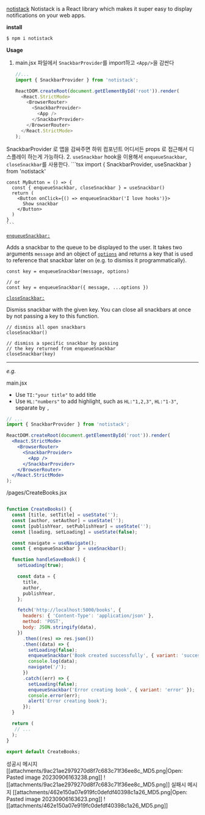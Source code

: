 [notistack](https://notistack.com/getting-started)
Notistack is a React library which makes it super easy to display notifications on your web apps.

**install**
```bash
$ npm i notistack
```

**Usage**
1.  main.jsx 파일에서 `SnackbarProvider`를 import하고 `<App/>`을 감싼다
	```js
	//...
	import { SnackbarProvider } from 'notistack';
	
	ReactDOM.createRoot(document.getElementById('root')).render(
	  <React.StrictMode>
	    <BrowserRouter>
	      <SnackbarProvider>
	        <App />
	      </SnackbarProvider>
	    </BrowserRouter>
	  </React.StrictMode>
	);

	```
 SnackbarProvider 로 앱을 감싸주면 하위 컴포넌트 어디서든 props 로 접근해서 디스플레이 하는게 가능하다.
 2. `useSnackbar` hook을 이용해서 `enqueueSnackbar`, `closeSnackbar`를 사용한다.
	```tsx
	import { SnackbarProvider, useSnackbar } from 'notistack'
	
	const MyButton = () => {
	  const { enqueueSnackbar, closeSnackbar } = useSnackbar()
	  return (
	    <Button onClick={() => enqueueSnackbar('I love hooks')}>
	      Show snackbar
	    </Button>
	  )
	}
	```


[`enqueueSnackbar:`](https://notistack.com/#enqueuesnackbar)

Adds a snackbar to the queue to be displayed to the user. It takes two arguments `message` and an object of [`options`](https://notistack.com/api-reference) and returns a key that is used to reference that snackbar later on (e.g. to dismiss it programmatically).

```tsx
const key = enqueueSnackbar(message, options)

// or
const key = enqueueSnackbar({ message, ...options })
```

[`closeSnackbar:`](https://notistack.com/#closesnackbar)

Dismiss snackbar with the given key. You can close all snackbars at once by not passing a key to this function.

```tsx
// dismiss all open snackbars
closeSnackbar()

// dismiss a specific snackbar by passing 
// the key returned from enqueueSnackbar
closeSnackbar(key)
```


---
_e.g._

main.jsx
- Use `TI:"your title"` to add title
- Use `HL:"numbers"` to add highlight, such as `HL:"1,2,3"`, `HL:"1-3"`, separate by `,`
```jsx TI:"main.jsx" HL:1-5
// ...
import { SnackbarProvider } from 'notistack';

ReactDOM.createRoot(document.getElementById('root')).render(
  <React.StrictMode>
    <BrowserRouter>
      <SnackbarProvider>
        <App />
      </SnackbarProvider>
    </BrowserRouter>
  </React.StrictMode>
);

```

/pages/CreateBooks.jsx
```jsx

function CreateBooks() {
  const [title, setTitle] = useState('');
  const [author, setAuthor] = useState('');
  const [publishYear, setPublishYear] = useState('');
  const [loading, setLoading] = useState(false);

  const navigate = useNavigate();
  const { enqueueSnackbar } = useSnackbar();

  function handleSaveBook() {
    setLoading(true);

    const data = {
      title,
      author,
      publishYear,
    };

    fetch('http://localhost:5000/books', {
      headers: { 'Content-Type': 'application/json' },
      method: 'POST',
      body: JSON.stringify(data),
    })
      .then((res) => res.json())
      .then((data) => {
        setLoading(false);
        enqueueSnackbar('Book created successfully', { variant: 'success' });
        console.log(data);
        navigate('/');
      })
      .catch((err) => {
        setLoading(false);
        enqueueSnackbar('Error creating book', { variant: 'error' });
        console.error(err);
        alert('Error creating book');
      });
  }

  return (
   // ...
  );
}

export default CreateBooks;

```

성공시 메시지
[[attachments/9ac21ae2979270d8f7c683c71f36ee8c_MD5.png|Open: Pasted image 20230906163238.png]]
![[attachments/9ac21ae2979270d8f7c683c71f36ee8c_MD5.png]]
실패시 메시지
[[attachments/462e150a07e919fc0defdf40398c1a26_MD5.png|Open: Pasted image 20230906163623.png]]
![[attachments/462e150a07e919fc0defdf40398c1a26_MD5.png]]